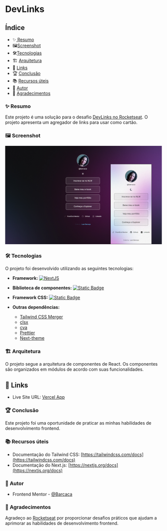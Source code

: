 # DevLinks

## Índice

- ✨[️‍️ Resumo](#-resumo)
- 🖼️[Screenshot](#screenshot)
- 🛠️[Tecnologias](#tecnologias)
- 🏗️ [Arquitetura](#arquitetura)
- 🔗 [Links](#links)
- 🏆 [Conclusão](#conclusão)
- 📚 [Recursos úteis](#recursos-úteis)
- 👤 [Autor](#autor)
- 🙏 [Agradecimentos](#agradecimentos)

### ✨ **Resumo**

Este projeto é uma solução para o desafio [DevLinks no Rocketseat](https://www.rocketseat.com.br/discover). O projeto apresenta um agregador de links para usar como cartão.

### 🖼️ Screenshot

![Screenshot do Projeto](/public//screenshot.png)

### 🛠️ **Tecnologias**

O projeto foi desenvolvido utilizando as seguintes tecnologias:

- **Framework:** [![NextJS](https://img.shields.io/badge/NextJS-%23000?style=for-the-badge&logo=nextdotjs&logoColor=%23fff)](https://nextjs.org/)
- **Biblioteca de componentes:** [![Static Badge](https://img.shields.io/badge/React-%2361DAFB?style=for-the-badge&logo=react&logoColor=%23fff)](https://reactjs.org/)

- **Framework CSS:** [![Static Badge](https://img.shields.io/badge/Tailwind-%2306B6D4?style=for-the-badge&logo=tailwindcss&logoColor=%23fff)](https://tailwindcss.com/)
- **Outras dependências:**
  - [Tailwind CSS Merger](https://github.com/dvcrn/tailwindcss-merge)
  - [clsx](https://github.com/lukeed/clsx)
  - [cva](https://github.com/cva)
  - [Prettier](https://prettier.io/)
  - [Next-theme](https://next-theme.org/)

### 🏗️ **Arquitetura**

O projeto segue a arquitetura de componentes de React. Os componentes são organizados em módulos de acordo com suas funcionalidades.

## 🔗 Links

- Live Site URL: [Vercel App](https://todo-app-list-seven.vercel.app)

### 🏆 **Conclusão**

Este projeto foi uma oportunidade de praticar as minhas habilidades de desenvolvimento frontend.


### 📚 **Recursos úteis**

- Documentação do Tailwind CSS: [https://tailwindcss.com/docs](https://tailwindcss.com/docs)
- Documentação do Next.js: [https://nextjs.org/docs](https://nextjs.org/docs)

### 👤 **Autor**

- Frontend Mentor - [@Barcaca](https://www.frontendmentor.io/profile/Barcaca)

### 🙏 **Agradecimentos**

Agradeço ao [Rocketseat](https://www.rocketseat.com.br) por proporcionar desafios práticos que ajudam a aprimorar as habilidades de desenvolvimento frontend.
